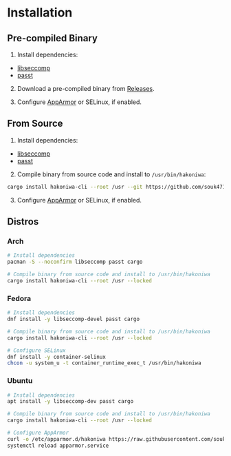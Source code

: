 # Installation

## Pre-compiled Binary

1. Install dependencies:

- [libseccomp](https://github.com/libseccomp-rs/libseccomp-rs#requirements)
- [passt](https://passt.top/passt/about/)

2. Download a pre-compiled binary from [Releases](https://github.com/souk4711/hakoniwa/releases).

3. Configure [AppArmor](./hakoniwa-cli/docs/troubleshooting-apparmor) or SELinux, if enabled.

## From Source

1. Install dependencies:

- [libseccomp](https://github.com/libseccomp-rs/libseccomp-rs#requirements)
- [passt](https://passt.top/passt/about/)

2. Compile binary from source code and install to `/usr/bin/hakoniwa`:

```sh
cargo install hakoniwa-cli --root /usr --git https://github.com/souk4711/hakoniwa.git --locked
```

3. Configure [AppArmor](./hakoniwa-cli/docs/troubleshooting-apparmor) or SELinux, if enabled.

## Distros

### Arch

```sh
# Install dependencies
pacman -S --noconfirm libseccomp passt cargo

# Compile binary from source code and install to /usr/bin/hakoniwa
cargo install hakoniwa-cli --root /usr --locked
```

### Fedora

```sh
# Install dependencies
dnf install -y libseccomp-devel passt cargo

# Compile binary from source code and install to /usr/bin/hakoniwa
cargo install hakoniwa-cli --root /usr --locked

# Configure SELinux
dnf install -y container-selinux
chcon -u system_u -t container_runtime_exec_t /usr/bin/hakoniwa
```

### Ubuntu

```sh
# Install dependencies
apt install -y libseccomp-dev passt cargo

# Compile binary from source code and install to /usr/bin/hakoniwa
cargo install hakoniwa-cli --root /usr --locked

# Configure AppArmor
curl -o /etc/apparmor.d/hakoniwa https://raw.githubusercontent.com/souk4711/hakoniwa/refs/heads/main/etc/apparmor.d/hakoniwa
systemctl reload apparmor.service
```
